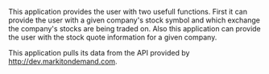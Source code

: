This application provides the user with two usefull functions. First it can provide the user with a given company's stock symbol and which exchange the company's  stocks are being traded on. Also this application can provide the user with the stock quote information for a given company.

This application pulls its data from the API provided by http://dev.markitondemand.com.
